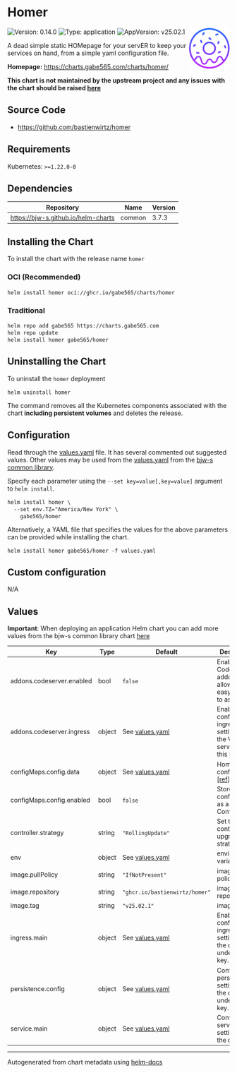 # Homer

<img src="https://raw.githubusercontent.com/bastienwirtz/homer/5609315/public/assets/icons/logo.svg" align="right" width="92" alt="homer logo">

![Version: 0.14.0](https://img.shields.io/badge/Version-0.14.0-informational?style=flat)
![Type: application](https://img.shields.io/badge/Type-application-informational?style=flat)
![AppVersion: v25.02.1](https://img.shields.io/badge/AppVersion-v25.02.1-informational?style=flat)

A dead simple static HOMepage for your servER to keep your services on hand, from a simple yaml configuration file.

**Homepage:** <https://charts.gabe565.com/charts/homer/>

**This chart is not maintained by the upstream project and any issues with the chart should be raised
[here](https://github.com/gabe565/charts/issues/new?assignees=gabe565&labels=bug&template=bug_report.yaml&name=homer&version=0.14.0)**

## Source Code

* <https://github.com/bastienwirtz/homer>

## Requirements

Kubernetes: `>=1.22.0-0`

## Dependencies

| Repository | Name | Version |
|------------|------|---------|
| <https://bjw-s.github.io/helm-charts> | common | 3.7.3 |

## Installing the Chart

To install the chart with the release name `homer`

### OCI (Recommended)

```console
helm install homer oci://ghcr.io/gabe565/charts/homer
```

### Traditional

```console
helm repo add gabe565 https://charts.gabe565.com
helm repo update
helm install homer gabe565/homer
```

## Uninstalling the Chart

To uninstall the `homer` deployment

```console
helm uninstall homer
```

The command removes all the Kubernetes components associated with the chart **including persistent volumes** and deletes the release.

## Configuration

Read through the [values.yaml](./values.yaml) file. It has several commented out suggested values.
Other values may be used from the [values.yaml](https://github.com/bjw-s/helm-charts/tree/main/charts/library/common/values.yaml) from the [bjw-s common library](https://github.com/bjw-s/helm-charts/tree/main/charts/library/common).

Specify each parameter using the `--set key=value[,key=value]` argument to `helm install`.

```console
helm install homer \
  --set env.TZ="America/New York" \
    gabe565/homer
```

Alternatively, a YAML file that specifies the values for the above parameters can be provided while installing the chart.

```console
helm install homer gabe565/homer -f values.yaml
```

## Custom configuration

N/A

## Values

**Important**: When deploying an application Helm chart you can add more values from the bjw-s common library chart [here](https://github.com/bjw-s/helm-charts/tree/main/charts/library/common)

| Key | Type | Default | Description |
|-----|------|---------|-------------|
| addons.codeserver.enabled | bool | `false` | Enable VS Code server addon.    This allows for easy access to assets. |
| addons.codeserver.ingress | object | See [values.yaml](./values.yaml) | Enable and configure ingress settings for the VS Code server under this key. |
| configMaps.config.data | object | See [values.yaml](./values.yaml) | Homer configuration. [[ref]](https://github.com/bastienwirtz/homer/blob/main/docs/configuration.md) |
| configMaps.config.enabled | bool | `false` | Store homer configuration as a ConfigMap |
| controller.strategy | string | `"RollingUpdate"` | Set the controller upgrade strategy |
| env | object | See [values.yaml](./values.yaml) | environment variables. |
| image.pullPolicy | string | `"IfNotPresent"` | image pull policy |
| image.repository | string | `"ghcr.io/bastienwirtz/homer"` | image repository |
| image.tag | string | `"v25.02.1"` | image tag |
| ingress.main | object | See [values.yaml](./values.yaml) | Enable and configure ingress settings for the chart under this key. |
| persistence.config | object | See [values.yaml](./values.yaml) | Configure persistence settings for the chart under this key. |
| service.main | object | See [values.yaml](./values.yaml) | Configures service settings for the chart. |

---
Autogenerated from chart metadata using [helm-docs](https://github.com/norwoodj/helm-docs)
